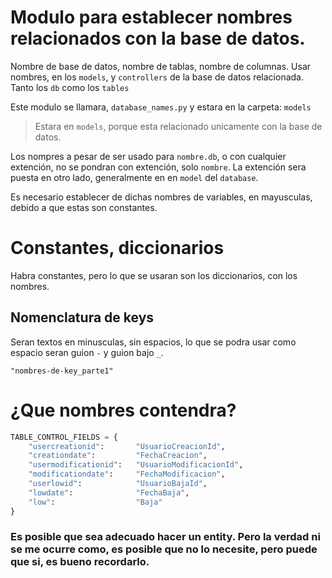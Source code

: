 # Modulo para establecer nombres relacionados con la base de datos.
Nombre de base de datos, nombre de tablas, nombre de columnas.
Usar nombres, en los `models`, y `controllers` de la base de datos relacionada. Tanto los `db` como los `tables`

Este modulo se llamara, `database_names.py` y estara en la carpeta: `models`

> Estara en `models`, porque esta relacionado unicamente con la base de datos.

Los nompres a pesar de ser usado para `nombre.db`, o con cualquier extención, no se pondran con extención, solo `nombre`. La extención sera puesta en otro lado, generalmente en en `model` del `database`.

Es necesario establecer de dichas nombres de variables, en mayusculas, debido a que estas son constantes.


# Constantes, diccionarios
Habra constantes, pero lo que se usaran son los diccionarios, con los nombres.


## Nomenclatura de keys
Seran textos en minusculas, sin espacios, lo que se podra usar como espacio seran guion `-` y guion bajo `_`.

~~~
"nombres-de-key_parte1"
~~~


# ¿Que nombres contendra?
```python
TABLE_CONTROL_FIELDS = {
    "usercreationid":       "UsuarioCreacionId",
    "creationdate":         "FechaCreacion",
    "usermodificationid":   "UsuarioModificacionId",
    "modificationdate":     "FechaModificacion",
    "userlowid":            "UsuarioBajaId",
    "lowdate":              "FechaBaja",
    "low":                  "Baja"
}
```

### Es posible que sea adecuado hacer un entity. Pero la verdad ni se me ocurre como, es posible que no lo necesite, pero puede que si, es bueno recordarlo.